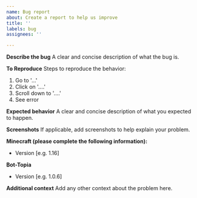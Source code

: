 ```yaml
---
name: Bug report
about: Create a report to help us improve
title: ''
labels: bug
assignees: ''

---
```


**Describe the bug**
A clear and concise description of what the bug is.

**To Reproduce**
Steps to reproduce the behavior:
1. Go to '...'
2. Click on '....'
3. Scroll down to '....'
4. See error

**Expected behavior**
A clear and concise description of what you expected to happen.

**Screenshots**
If applicable, add screenshots to help explain your problem.

**Minecraft (please complete the following information):**
 
 - Version [e.g. 1.16]

**Bot-Topia**
- Version [e.g. 1.0.6]

**Additional context**
Add any other context about the problem here.
